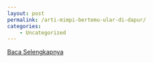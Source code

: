 ```yaml
---
layout: post
permalink: /arti-mimpi-bertemu-ular-di-dapur/
categories:
    - Uncategorized
---
```


[Baca Selengkapnya](/08)